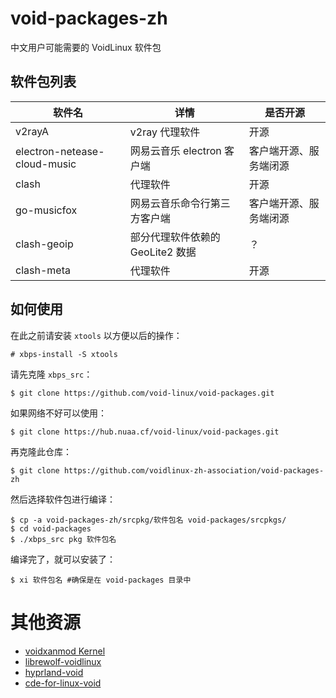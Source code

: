# void-packages-zh
中文用户可能需要的 VoidLinux 软件包

## 软件包列表

| 软件名                        | 详情                          | 是否开源              |
|------------------------------|------------------------------|----------------------|
| v2rayA                       | v2ray 代理软件                | 开源                 |
| electron-netease-cloud-music | 网易云音乐 electron 客户端      | 客户端开源、服务端闭源  |
| clash                        | 代理软件                      | 开源                 |
| go-musicfox                  | 网易云音乐命令行第三方客户端      | 客户端开源、服务端闭源  |
| clash-geoip                  | 部分代理软件依赖的 GeoLite2 数据 | ？                   |
| clash-meta                   | 代理软件                       | 开源                 |

## 如何使用

在此之前请安装 `xtools` 以方便以后的操作：

```
# xbps-install -S xtools
```

请先克隆 `xbps_src`：

```
$ git clone https://github.com/void-linux/void-packages.git
```

如果网络不好可以使用：

```
$ git clone https://hub.nuaa.cf/void-linux/void-packages.git
```

再克隆此仓库：

```
$ git clone https://github.com/voidlinux-zh-association/void-packages-zh
```

然后选择软件包进行编译：

```
$ cp -a void-packages-zh/srcpkg/软件包名 void-packages/srcpkgs/
$ cd void-packages
$ ./xbps_src pkg 软件包名
```

编译完了，就可以安装了：

```
$ xi 软件包名 #确保是在 void-packages 目录中
```

# 其他资源
- [voidxanmod Kernel](https://notabug.org/Marcoapc/voidxanmodK)
- [librewolf-voidlinux](https://github.com/index-0/librewolf-voidlinux)
- [hyprland-void](https://github.com/kruceter/hyprland-void)
- [cde-for-linux-void](https://github.com/johna23-lab/cde-for-linux-void)

